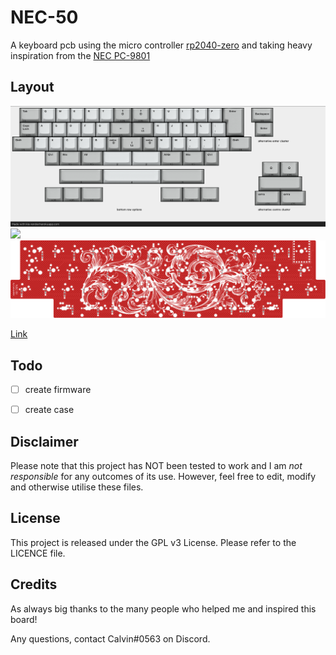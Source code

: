 # NEC-50

A keyboard pcb using the micro controller [rp2040-zero](https://www.waveshare.com/rp2040-zero.htm) and taking heavy inspiration from the [NEC PC-9801](http://xahlee.info/kbd/nec_m_type_1992.html)

## Layout

![](https://github.com/calvin-mcd/NEC-50/blob/main/Images/KLE.png)
![](https://github.com/calvin-mcd/NEC-50/blob/main/Images/top.svg)
![](https://github.com/calvin-mcd/NEC-50/blob/main/Images/bottom.svg)

[Link](http://www.keyboard-layout-editor.com/#/gists/cac78473e6102737aac1babc6c3495a7)
  
## Todo

- [ ] create firmware
- [ ] create case


## Disclaimer

Please note that this project has NOT been tested to work and I am _not responsible_ for any outcomes of its use. However, feel free to edit, modify and otherwise utilise these files.

## License

This project is released under the GPL v3 License. Please refer to the LICENCE file.

## Credits

As always big thanks to the many people who helped me and inspired this board!

Any questions, contact Calvin\#0563 on Discord. 